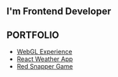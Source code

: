 ## I'm Frontend Developer

## PORTFOLIO

- [WebGL Experience](https://mtoutside.github.io/webgl-kvlt/)
- [React Weather App](http://react-weather-apps.vercel.app/)
- [Red Snapper Game](https://mtoutside.github.io/redSnapperGame/)

<base target="_Blank">

<!--
**mtoutside/mtoutside** is a ✨ _special_ ✨ repository because its `README.md` (this file) appears on your GitHub profile.

Here are some ideas to get you started:

- 🔭 I’m currently working on ...
- 🌱 I’m currently learning ...
- 👯 I’m looking to collaborate on ...
- 🤔 I’m looking for help with ...
- 💬 Ask me about ...
- 📫 How to reach me: ...
- 😄 Pronouns: ...
- ⚡ Fun fact: ...
-->
